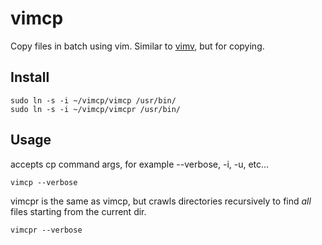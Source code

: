 # vimcp

Copy files in batch using vim.
Similar to [vimv](https://github.com/thameera/vimv), but for copying.

## Install

```
sudo ln -s -i ~/vimcp/vimcp /usr/bin/
sudo ln -s -i ~/vimcp/vimcpr /usr/bin/
```

## Usage

accepts cp command args, for example --verbose, -i, -u, etc...
```
vimcp --verbose
```

vimcpr is the same as vimcp, but crawls directories recursively to find *all* files starting from the current dir.
```
vimcpr --verbose
```

